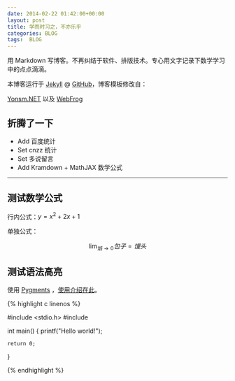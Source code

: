 ```yaml
---
date: 2014-02-22 01:42:00+00:00
layout: post
title: 学而时习之，不亦乐乎
categories: BLOG
tags:  BLOG
---
```


用 Markdown 写博客。不再纠结于软件、排版技术。专心用文字记录下数学学习中的点点滴滴。

本博客运行于 [Jekyll](http://jekyllrb.com) @ [GitHub](http://github.com/ccpaging)，博客模板修改自：

[Yonsm.NET](http://www.yonsm.net) 以及 [WebFrog](http://webfrogs.me/)

## 折腾了一下

* Add 百度统计
* Set cnzz 统计
* Set 多说留言
* Add Kramdown + MathJAX 数学公式

----

## 测试数学公式

行内公式：$y=x^2+2x+1$

单独公式：

$$\lim_{馅 \rightarrow 0} 包子=馒头 $$

## 测试语法高亮

使用 [Pygments](http://pygments.org/) ，[使用介绍在此](https://github.com/mojombo/jekyll/wiki/Liquid-Extensions)。

{% highlight c linenos %}

#include <stdio.h>
#include <iostream>

int main()
{
    printf("Hello world!");

    return 0;
}

{% endhighlight %}
